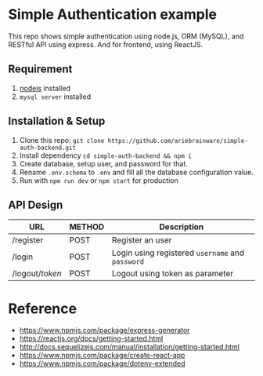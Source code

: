 # Simple Authentication example

This repo shows simple authentication using node.js, ORM (MySQL), and RESTful API using express. And for frontend, using ReactJS.

## Requirement

1. [nodejs](https://nodejs.org/en/) installed
2. `mysql server` installed

## Installation & Setup

1. Clone this repo: `git clone https://github.com/ariebrainware/simple-auth-backend.git`
2. Install dependency `cd simple-auth-backend && npm i`
3. Create database, setup user, and password for that.
4. Rename `.env.schema` to `.env` and fill all the database configuration value.
5. Run with `npm run dev` or `npm start` for production

## API Design

| URL             | METHOD | Description                                      |
| --------------- | ------ | ------------------------------------------------ |
| /register       | POST   | Register an user                                 |
| /login          | POST   | Login using registered `username` and `password` |
| /logout/_token_ | POST   | Logout using token as parameter                  |

# Reference

- https://www.npmjs.com/package/express-generator
- https://reactjs.org/docs/getting-started.html
- http://docs.sequelizejs.com/manual/installation/getting-started.html
- https://www.npmjs.com/package/create-react-app
- https://www.npmjs.com/package/dotenv-extended
